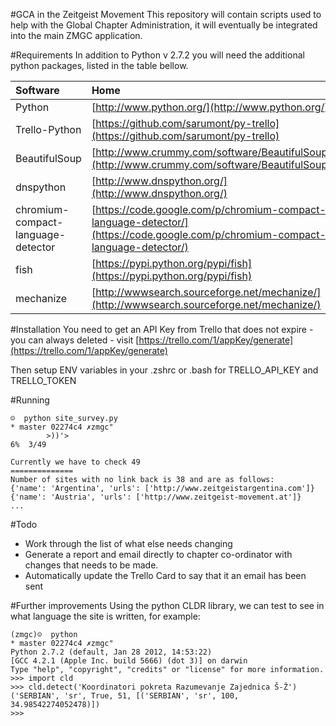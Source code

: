 #GCA in the Zeitgeist Movement
This repository will contain scripts used to help with the Global Chapter Administration, it will eventually be integrated into the main ZMGC application.

#Requirements
In addition to Python v 2.7.2 you will need the additional python packages, listed in the table bellow.

| Software                           | Home                                                                                                                           |
|:-----------------------------------|:-------------------------------------------------------------------------------------------------------------------------------|
| Python                             | [http://www.python.org/](http://www.python.org/)                                                                               |
| Trello-Python                      | [https://github.com/sarumont/py-trello](https://github.com/sarumont/py-trello)                                                 |
| BeautifulSoup                      | [http://www.crummy.com/software/BeautifulSoup/](http://www.crummy.com/software/BeautifulSoup/)                                 |
| dnspython                          | [http://www.dnspython.org/](http://www.dnspython.org/)                                                                         |
| chromium-compact-language-detector | [https://code.google.com/p/chromium-compact-language-detector/](https://code.google.com/p/chromium-compact-language-detector/) |
| fish                               | [https://pypi.python.org/pypi/fish](https://pypi.python.org/pypi/fish)                                                         |
| mechanize                          | [http://wwwsearch.sourceforge.net/mechanize/](http://wwwsearch.sourceforge.net/mechanize/)                                     |

#Installation
You need to get an API Key from Trello that does not expire - you can always deleted - visit [https://trello.com/1/appKey/generate](https://trello.com/1/appKey/generate)

Then setup ENV variables in your .zshrc or .bash for TRELLO_API_KEY and TRELLO_TOKEN

#Running

    ☺  python site_survey.py                                                        * master 02274c4 ✗zmgc"
            >))'>                                                                                   6%  3/49
    
    Currently we have to check 49                                                                                                     
    ==============
    Number of sites with no link back is 38 and are as follows:
    {'name': 'Argentina', 'urls': ['http://www.zeitgeistargentina.com']}
    {'name': 'Austria', 'urls': ['http://www.zeitgeist-movement.at']}
    ...

#Todo
* Work through the list of what else needs changing
* Generate a report and email directly to chapter co-ordinator with changes that needs to be made.
* Automatically update the Trello Card to say that it an email has been sent

#Further improvements
Using the python CLDR library, we can test to see in what language the site is written, for example:

    (zmgc)☺  python                                                                                                                                            * master 02274c4 ✗zmgc"
    Python 2.7.2 (default, Jan 28 2012, 14:53:22)
    [GCC 4.2.1 (Apple Inc. build 5666) (dot 3)] on darwin
    Type "help", "copyright", "credits" or "license" for more information.
    >>> import cld
    >>> cld.detect('Koordinatori pokreta Razumevanje Zajednica Š-Ž')
    ('SERBIAN', 'sr', True, 51, [('SERBIAN', 'sr', 100, 34.98542274052478)])
    >>>
